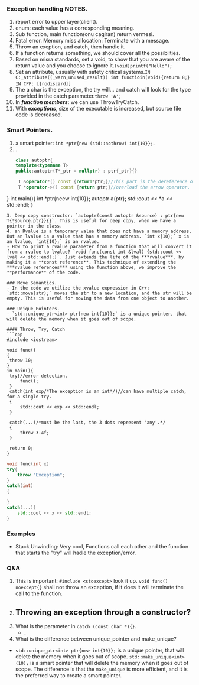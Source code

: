 ### Exception handling NOTES.
1. report error to upper layer(client).
2. enum: each value has a corresponding meaning.
3. Sub function, main function(onu cagiran) return vermesi.
4. Fatal error. Memory miss allocation: Terminate with a message.
5. Throw an exeption, and catch, then handle it.
6. If a function returns something, we should cover all the possibilties.
7. Based on misra standards, set a void, to show that you are aware of the return value and you choose to ignore it.`(void)printf("Hello");`
8. Set an attribute, ussually with safety critical systems.`IN C:_attribute((_warn_unused_result)) int functioin(void){return 8;}` `IN CPP: [[nodiscard]]`
9. The a char is the exception, the try will... and catch will look for the type provided in the catch parameter.`throw 'A';`
10. In ***function members***: we can use ThrowTryCatch.
11. With ***exceptions***, size of the executable is increased, but source file code is decreased.

### Smart Pointers.
1. a smart pointer: `int *ptr{new (std::nothrow) int{10}};`.
2. . 
   ```cpp
   class autoptr{
   template<typename T>
   public:autoptr(T*_ptr = nullptr) : ptr{_ptr}{}

    T &operator*() const {return*ptr;}//This part is the dereference operator. Yani bunun islevi pointerin gosterdigi degeri dondurmek.
    T *operator->() const {return ptr;}//overload the arrow operator.

  }
  int main(){
  int *ptr{neew int{10}};
  autoptr<int> a{ptr};
  std::cout << *a << std::endl;
  }
   ```
3. Deep copy constructor: `autoptr(const autoptr &source) : ptr{new T{*source.ptr}}{}`. This is useful for deep copy, when we have a pointer in the class.
4. an Rvalue is a temporary value that does not have a memory address. But an lvalue is a value that has a memory address. `int x{10};` x is an lvalue, `int{10};` is an rvalue.
- How to print a rvalue parameter from a function that will convert it from a rvalue to lvalue? `void func(const int &lval) {std::cout << lval << std::endl;}`. Just extends the life of the ***rvalue***. by making it a **const reference**. This technique of extending the ***rvalue references*** using the function above, we improve the **performance** of the code.

### Move Semantics.
- In the code we utilize the xvalue expression in C++: `std::move(str);` moves the str to a new location, and the str will be empty. This is useful for moving the data from one object to another.

### Unique Pointers.
- `std::unique_ptr<int> ptr{new int{10}};` is a unique pointer, that will delete the memory when it goes out of scope.

#### Throw, Try, Catch
```cpp
#include <iostream>

void func()
{
    throw 10;
}
in main(){
    try{//error detection.
        func();
    }
    catch(int exp/*The exception is an int*/)//can have multiple catch, for a single try.
    {
        std::cout << exp << std::endl;
    }

    catch(...)/*must be the last, the 3 dots represent 'any'.*/
    {
        throw 3.4f;
    }

    return 0;
}
```
```cpp
void func(int x)
try{
    throw "Exception";
}
catch(int)
{

}
catch(...){
    std::cout << x << std::endl;
}
```

### Examples
- Stack Unwinding: Very cool, Functions call each other and the function that starts the "try" will hadle the exception/error.

### Q&A
1. This is important: `#include <stdexcept>` look it up. `void func() noexcept{}` shall not throw an exception, if it does it will terminate the call to the function.
2. Throwing an exception through a constructor?
   - 
3. What is the parameter in `catch (const char *){}`.
   - .
4.  What is the difference between unique_pointer and make_unique?
   - `std::unique_ptr<int> ptr{new int{10}};` is a unique pointer, that will delete the memory when it goes out of scope. `std::make_unique<int>(10);` is a smart pointer that will delete the memory when it goes out of scope. The difference is that the `make_unique` is more efficient, and it is the preferred way to create a smart pointer.

